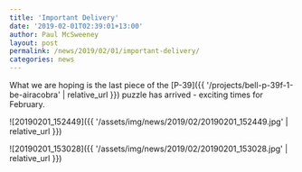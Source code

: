 ```yaml
---
title: 'Important Delivery'
date: '2019-02-01T02:39:01+13:00'
author: Paul McSweeney
layout: post
permalink: /news/2019/02/01/important-delivery/
categories: news
---
```


What we are hoping is the last piece of the [P-39]({{ '/projects/bell-p-39f-1-be-airacobra' | relative_url }}) puzzle has arrived - exciting times for February.

![20190201_152449]({{ '/assets/img/news/2019/02/20190201_152449.jpg' | relative_url }})

![20190201_153028]({{ '/assets/img/news/2019/02/20190201_153028.jpg' | relative_url }})
